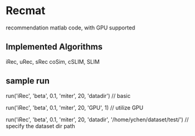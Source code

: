 # Recmat
recommendation matlab code, with GPU supported

## Implemented Algorithms
iRec, uRec, sRec
coSim, cSLIM, SLIM

## sample run
run('iRec', 'beta', 0.1, 'miter', 20, 'datadir') // basic

run('iRec', 'beta', 0.1, 'miter', 20, 'GPU', 1) // utilize GPU

run('iRec', 'beta', 0.1, 'miter', 20, 'datadir', '/home/ychen/dataset/test/') // specify the dataset dir path
